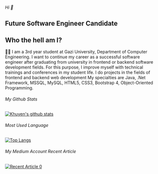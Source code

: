 ###### Hi  👋

## Future Software Engineer Candidate

## Who the hell am I?

:woman_student: I am a 3rd year student at Gazi University, Department of Computer Engineering.
I want to continue my career as a successful software engineer after graduating from university in frontend or backend software development fields.
For this purpose, I improve myself with technical trainings and conferences in my student life.
I do projects in the fields of frontend and backend web development
My specialties are Java, .Net Framework, MSSQL, MySQL, HTML5, CSS3, Bootstrap 4, Object-Oriented Programming.


###### My Github Stats

[![Khuyen's github stats](https://github-readme-stats.vercel.app/api?username=iremsamur&count_private=true&show_icons=true&theme=radical&hide_rank=false)](https://github.com/iremsamur/github-readme-stats)

###### Most Used Language

[![Top Langs](https://github-readme-stats.vercel.app/api/top-langs/?username=iremsamur)](https://github.com/iremsamur/github-readme-stats)

###### My Medium Account Recent Article

<a target="_blank" href="https://github-readme-medium-recent-article.vercel.app/medium/@iremsamur129/0"><img src="https://github-readme-medium-recent-article.vercel.app/medium/@iremsamur129/0" alt="Recent Article 0">

